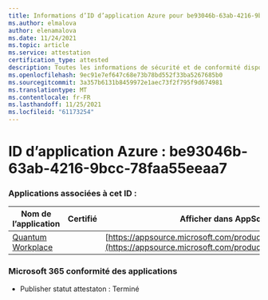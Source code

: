 ```yaml
---
title: Informations d’ID d’application Azure pour be93046b-63ab-4216-9bcc-78faa55eeaa7
ms.author: elmalova
author: elenamalova
ms.date: 11/24/2021
ms.topic: article
ms.service: attestation
certification_type: attested
description: Toutes les informations de sécurité et de conformité disponibles pour be93046b-63ab-4216-9bcc-78faa55eeaa7.
ms.openlocfilehash: 9ec91e7ef647c68e73b78bd552f33ba5267685b0
ms.sourcegitcommit: 3a357b6131b8459972e1aec73f2f795f9d674981
ms.translationtype: MT
ms.contentlocale: fr-FR
ms.lasthandoff: 11/25/2021
ms.locfileid: "61173254"
---
```

# <a name="azure-app-id-be93046b-63ab-4216-9bcc-78faa55eeaa7"></a>ID d’application Azure : be93046b-63ab-4216-9bcc-78faa55eeaa7


### <a name="apps-associated-with-this-id"></a>Applications associées à cet ID :
| **Nom de l’application** | **Certifié** | **Afficher dans AppSource** |
|--------------|---------------|-----------------------|
| [Quantum Workplace](https://docs.microsoft.com/microsoft-365-app-certification/forward/WA104381747) |  | [https://appsource.microsoft.com/product/office/WA104381747](https://appsource.microsoft.com/product/office/WA104381747) |

### <a name="microsoft-365-app-compliance-status"></a>Microsoft 365 conformité des applications
- Publisher statut attestaton : Terminé
